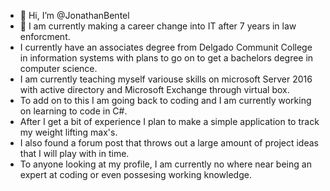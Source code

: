 - 👋 Hi, I’m @JonathanBentel
- 👀 I am currently making a career change into IT after 7 years in law enforcment. 
- I currently have an associates degree from Delgado Communit College in information systems with plans to go on to get a bachelors degree in computer science.
- I am currently teaching myself variouse skills on microsoft Server 2016 with active directory and Microsoft Exchange through virtual box.
- To add on to this I am going back to coding and I am currently working on learning to code in C#. 
- After I get a bit of experience I plan to make a simple application to track my weight lifting max's.
- I also found a forum post that throws out a large amount of project ideas that I will play with in time.
- To anyone looking at my profile, I am currently no where near being an expert at coding or even possesing working knowledge.
